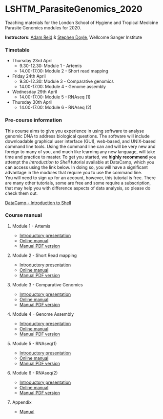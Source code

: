 # LSHTM_ParasiteGenomics_2020

Teaching materials for the London School of Hygiene and Tropical Medicine Parasite Genomics modules for 2020.

**Instructors**: [Adam Reid](mailto:ar11@sanger.ac.uk) & [Stephen Doyle](mailto:sd21@sanger.ac.uk), Wellcome Sanger Institute

### Timetable
- Thursday 23rd April
     - 9.30-12.30: Module 1 - Artemis
     - 14.00-17.00: Module 2 - Short read mapping
- Friday 24th April
     - 9.30-12.30: Module 3 - Comparative genomics
     - 14.00-17.00: Module 4 - Genome assembly
- Wednesday 29th April
     - 14.00-17.00: Module 5 - RNAseq (1)
- Thursday 30th April
     - 14.00-17.00: Module 6 - RNAseq (2)

### Pre-course information
This course aims to give you experience in using software to analyse genomic DNA to address biological questions. The software will include downloadable graphical user interface (GUI), web-based, and UNIX-based command line tools. Using the command line can and will be very new and foreign to many of you, and much like learning any new language, will take time and practice to master. To get you started, we **highly recommend** you attempt the *Introduction to Shell* tutorial available at DataCamp, which you can access using the link below. In doing so, you will have a significant advantage in the modules that require you to use the command line.  
You will need to sign up for an account, however, this tutorial is free. There are many other tutorials, some are free and some require a subscription, that may help you with difference aspects of data analysis, so please do check them out.

[DataCamp - Introduction to Shell](https://www.datacamp.com/courses/introduction-to-shell)




### Course manual
1. Module 1 - Artemis
     - [Introductory presentation](presentations/Presentation_PathogenGenomicsLSHTM_Module1_Artemis.pdf)
     - [Online manual](Module_1_Artemis.md)
     - [Manual PDF version](Module_1_Artemis.pdf)

2. Module 2 - Short Read mapping
     - [Introductory presentation](presentations/Presentation_PathogenGenomicsLSHTM_Module2_Short_read_mapping.pdf)
     - [Online manual](Module_2_Mapping_Short_Reads.md)
     - [Manual PDF version](Module_2_Mapping_Short_Reads.pdf)

3. Module 3 - Comparative Genomics
     - [Introductory presentation](presentations/Presentation_PathogenGenomicsLSHTM_Module3_ComparativeGenomics.pdf)
     - [Online manual](Module_3_Comparative_Genomics.md)
     - [Manual PDF version](Module_3_Comparative_Genomics.pdf)

4. Module 4 - Genome Assembly
     - [Introductory presentation](presentations/Presentation_PathogenGenomicsLSHTM_Module4_DeNovoAssembly.pdf)
     - [Online manual](Module_4_Genome_Assembly.md)
     - [Manual PDF version](Module_4_Genome_Assembly.pdf)

5. Module 5 - RNAseq(1)
     - [Introductory presentation](presentations/Presentation_PathogenGenomicsLSHTM_RNAseq.pdf)
     - [Online manual](Module_5_RNAseq1.md)
     - [Manual PDF version](Module_5_RNAseq1.pdf)

6. Module 6 - RNAseq(2)
     - [Introductory presentation]()
     - [Online manual](Module_5_RNAseq1.md)
     - [Manual PDF version](Module_5_RNAseq1.pdf)

7. Appendix
     - [Manual](presentations/LSHTM_Appendix.pdf)
